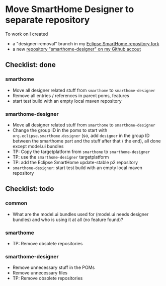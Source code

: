 # Move SmartHome Designer to separate repository

To work on I created
* a "designer-removal" branch in my [Eclipse SmartHome repository fork](https://github.com/maggu2810/smarthome/tree/designer-removal)
* a new [repository "smarthome-designer" on my Github accout](https://github.com/maggu2810/smarthome-designer)

## Checklist: done

### smarthome

* Move all designer related stuff from `smarthome` to `smarthome-designer`
* Remove all entries / references in parent poms, features
* start test build with an empty local maven repository

### smarthome-designer

* Move all designer related stuff from `smarthome` to `smarthome-designer`
* Change the group ID in the poms to start with `org.eclipse.smarthome.designer` (so, add `designer` in the group ID between the smarthome part and the stuff after that / the end), all done except model.ui bundles
* TP: Copy the targetplatform from `smarthome` to `smarthome-designer`
* TP: use the `smarthome-designer` targetplatform
* TP: add the Eclipse SmartHome update-stable p2 repository
* `smarthome-designer`: start test build with an empty local maven repository

## Checklist: todo

### common

* What are the model.ui bundles used for (model.ui needs designer bundles) and who is using it at all (no feature found)?

### smarthome

* TP: Remove obsolete repositories

### smarthome-designer

* Remove unnecessary stuff in the POMs
* Remove unnecessary files
* TP: Remove obsolete repositories
